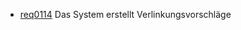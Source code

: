 * [req0114](https://github.com/DomainDrivenArchitecture/ddaRequirement/blob/master/de/requirements/req0114.md) Das System erstellt Verlinkungsvorschläge